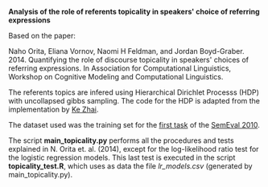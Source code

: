 <b>Analysis of the role of referents topicality in speakers' choice of referring expressions</b>

Based on the paper:<br>

<p>
Naho Orita, Eliana Vornov, Naomi H Feldman, and Jordan Boyd-Graber. 2014. Quantifying the role of discourse topicality in speakers' choices of referring
expressions. In Association for Computational Linguistics, Workshop on Cognitive Modeling and Computational Linguistics.
</p>

<p>The referents topics are infered using Hierarchical Dirichlet Processs (HDP) with uncollapsed gibbs sampling. The code for the HDP is adapted from the implementation by <a href="http://github.com/kzhai/PyNPB/tree/master/src/hdp">Ke Zhai</a>.</p>
<p>The dataset used was the training set for the <a href="http://stel.ub.edu/semeval2010-coref/node/7">first task</a> of the <a href="http://stel.ub.edu/semeval2010-coref/">SemEval 2010</a>.</p>
<p>The script <b>main_topicality.py</b> performs all the procedures and tests explained in N. Orita et. al. (2014), except for the log-likelihood ratio test for the logistic regression models. This last test is executed in the script <b>topicality_test.R</b>, which uses as data the file <i>lr_models.csv</i> (generated by main_topicality.py).</p>